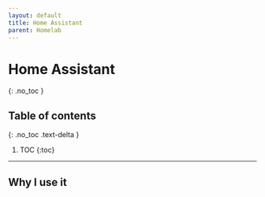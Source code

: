 ```yaml
---
layout: default
title: Home Assistant
parent: Homelab
---
```


# Home Assistant
{: .no_toc }

## Table of contents
{: .no_toc .text-delta }

1. TOC
{:toc}

---

## Why I use it
